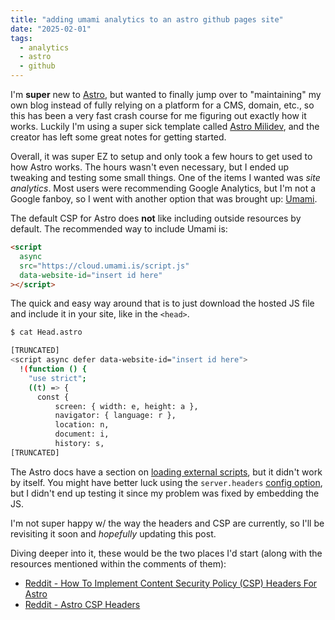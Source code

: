 ```yaml
---
title: "adding umami analytics to an astro github pages site"
date: "2025-02-01"
tags:
  - analytics
  - astro
  - github
---
```


I'm **super** new to [Astro](https://astro.build), but wanted to finally jump over to "maintaining" my own blog instead of fully relying on a platform for a CMS, domain, etc., so this has been a very fast crash course for me figuring out exactly how it works. Luckily I'm using a super sick template called [Astro Milidev](https://github.com/bartoszlenar/astro-milidev), and the creator has left some great notes for getting started.

Overall, it was super EZ to setup and only took a few hours to get used to how Astro works. The hours wasn't even necessary, but I ended up tweaking and testing some small things. One of the items I wanted was _site analytics_. Most users were recommending Google Analytics, but I'm not a Google fanboy, so I went with another option that was brought up: [Umami](https://umami.is).

The default CSP for Astro does **not** like including outside resources by default. The recommended way to include Umami is:

```html
<script
  async
  src="https://cloud.umami.is/script.js"
  data-website-id="insert id here"
></script>
```

The quick and easy way around that is to just download the hosted JS file and include it in your site, like in the `<head>`.

```bash
$ cat Head.astro

[TRUNCATED]
<script async defer data-website-id="insert id here">
  !(function () {
    "use strict";
    ((t) => {
      const {
          screen: { width: e, height: a },
          navigator: { language: r },
          location: n,
          document: i,
          history: s,
[TRUNCATED]
```

The Astro docs have a section on [loading external scripts](https://docs.astro.build/en/guides/client-side-scripts/#load-external-scripts), but it didn't work by itself. You might have better luck using the `server.headers` [config option](https://docs.astro.build/en/reference/configuration-reference/#serverheaders), but I didn't end up testing it since my problem was fixed by embedding the JS.

I'm not super happy w/ the way the headers and CSP are currently, so I'll be revisiting it soon and _hopefully_ updating this post.

Diving deeper into it, these would be the two places I'd start (along with the resources mentioned within the comments of them):

- [Reddit - How To Implement Content Security Policy (CSP) Headers For Astro](https://www.reddit.com/r/astrojs/comments/1g4o4pp/comment/lsdngi5/)
- [Reddit - Astro CSP Headers](https://www.reddit.com/r/astrojs/comments/1g4o4pp/comment/lsdngi5/)

